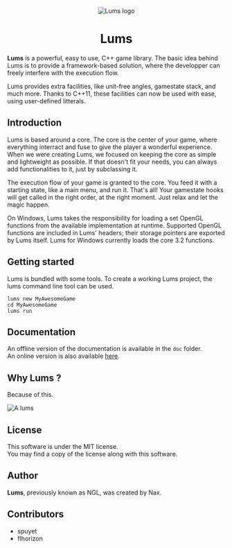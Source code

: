 <div align="center">
<img src="misc/images/logo.png" alt="Lums logo">
<h1>Lums</h1>
</div>

**Lums** is a powerful, easy to use, C++ game library.
The basic idea behind Lums is to provide a framework-based solution, where the developper
can freely interfere with the execution flow.

Lums provides extra facilities, like unit-free angles, gamestate stack, and much more. Thanks to C++11, these
facilities can now be used with ease, using user-defined litterals.

## Introduction

Lums is based around a core. The core is the center of your game, where everything interract and fuse to give
the player a wonderful experience. When we were creating Lums, we focused on keeping the core as simple and
lightweight as possible. If that doesn't fit your needs, you can always add functionalities to it, just by
subclassing it.

The execution flow of your game is granted to the core. You feed it with a starting state, like a main menu, and run
it. That's all! Your gamestate hooks will get called in the right order, at the right moment. Just relax and let
the magic happen.

On Windows, Lums takes the responsibility for loading a set OpenGL functions from the available implementation at runtime.
Supported OpenGL functions are included in Lums' headers; their storage pointers are exported by Lums itself.
Lums for Windows currently loads the core 3.2 functions.

## Getting started

Lums is bundled with some tools. To create a working Lums project, the lums command line tool can be used.

    lums new MyAwesomeGame
    cd MyAwesomeGame
    lums run

## Documentation

An offline version of the documentation is available in the `doc` folder.  
An online version is also available [here](http://lums-proj.github.io/Lums/).

## Why Lums ?

Because of this.

![A lums](http://raymanpc.com/wiki/script-en/images/f/f6/YellowLum-RR-TheWoodsofLight.jpg)

## License

This software is under the MIT license.  
You may find a copy of the license along with this software.

## Author

**Lums**, previously known as NGL, was created by Nax.

## Contributors

 - spuyet
 - flhorizon
